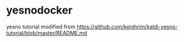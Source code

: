 # yesnodocker
yesno tutorial modified from https://github.com/keighrim/kaldi-yesno-tutorial/blob/master/README.md
